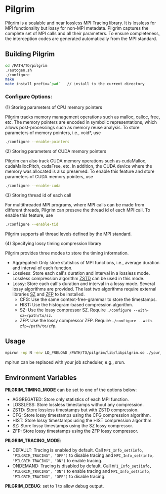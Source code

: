 # Pilgrim

Pilgrim is a scalable and near lossless MPI Tracing library.
It is lossless for MPI functionality but lossy for non-MPI metadata.
Pilgrim captures the complete set of MPI calls and all their parameters.
To ensure completeness, the interception codes are generated automatically from the MPI standard.


## Building Pilgrim
```bash
cd /PATH/TO/pilgrim
./autogen.sh
./configure
make
make install prefix=`pwd`   // install to the current directory
```

### Configure Options:

(1) Storing parameters of CPU memory pointers

Pilgrim tracks memory management operations such as malloc, calloc, free, etc. 
The memory pointers are encoded in symbolic representations, which allows post-processings such as memory reuse analysis.
To store parameters of memory pointers, i.e., void*, use
```bash
./configure --enable-pointers
```

(2) Storing parameters of CUDA memory pointers

Pilgrim can also track CUDA memory operations such as cudaMalloc, cudaMallocPitch, cudaFree, etc.
In addition, the CUDA device where the memory was allocated is also preserved.
To enable this feature and store parameters of CUDA memory pointers, use
```bash
./configure --enable-cuda
```


(3) Storing thread id of each call

For multithreaded MPI programs, where MPI calls can be made from different threads, Pilgrim can preseve the thread id of each MPI call.
To enable this feature, use
```bash
./configure --enable-tid
```
Pilgrim supports all thread levels defined by the MPI standard.

(4) Specifying lossy timing compression library

Pilgrim provides three modes to store the timing information.
- Aggregated: Only store statistics of MPI functions, i.e., average duration and interval of each function.
- Lossless: Store each call's duration and interval in a lossless mode. Lossless compression algorithm [ZSTD](https://facebook.github.io/zstd/) can be used in this mode.
- Lossy: Store each call's duration and interval in a lossy mode. Several lossy algorithms are provided.
  The last two algorithms require external libraries [SZ](https://github.com/szcompressor/SZ) and [ZFP](https://github.com/szcompressor/SZ) to be installed.
  - CFG: Use the same context-free-grammar to store the timestamps.
  - HIST: Use the histogram-based compression algorithm.
  - SZ: Use the lossy compressor SZ. Require `./configure --with-sz=/path/to/sz`.
  - ZFP: Use the lossy compressor ZFP. Require `./configure --with-zfp=/path/to/zfp`.


## Usage
```bash
mpirun -np N -env LD_PRELOAD /PATH/TO/pilgrim/lib/libpilgrim.so ./your_app
```
mpirun can be replaced with your job scheduler, e.g., srun.

## Environment Variables

**PILGRIM_TIMING_MODE** can be set to one of the options below:
 - AGGREGATED: Store only statistics of each MPI function.
 - LOSSLESS: Store lossless timestamps without any compression.
 - ZSTD: Store lossless timestamps but with ZSTD compression.
 - CFG: Store lossy timestamps using the CFG compression algorithm.
 - HIST: Store lossy timestamps using the HIST compression algorithm.
 - SZ: Store lossy timestamps using the SZ lossy compressor.
 - ZFP: Store lossy timestamps using the ZFP lossy compressor.

**PILGRIM_TRACING_MODE**:
- DEFAULT:  Tracing is enabled by default. Call `MPI_Info_set(info, "PILGRIM_TRACING", "OFF")` to disable tracing and `MPI_Info_set(info, "PILGRIM_TRACING", "ON")` to enable tracing.
- ONDEMAND: Tracing is disabled by default. Call `MPI_Info_set(info, "PILGRIM_TRACING", "ON")` to enable tracing and `MPI_Info_set(info, "PILGRIM_TRACING", "OFF")` to disable tracing.

**PILGRIM_DEBUG**: set to 1 to allow debug output.


